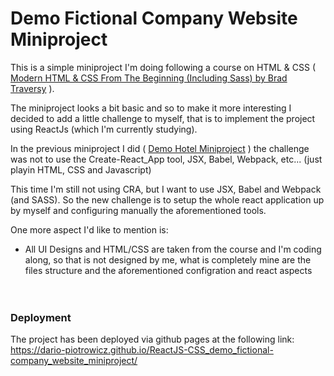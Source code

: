# Demo Fictional Company Website Miniproject

This is a simple miniproject I'm doing following a course on HTML & CSS ( [Modern HTML & CSS From The Beginning (Including Sass) by Brad Traversy](https://www.udemy.com/course/modern-html-css-from-the-beginning/) ).

The miniproject looks a bit basic and so to make it more interesting I decided to add a little challenge to myself, that is to implement the project using ReactJs (which I'm currently studying).

In the previous miniproject I did ( [Demo Hotel Miniproject](https://github.com/dario-piotrowicz/ReactJS-CSS_demo_hotel_miniproject) ) the challenge was not to use the Create-React_App tool, JSX, Babel, Webpack, etc... (just playin HTML, CSS and Javascript)

This time I'm still not using CRA, but I want to use JSX, Babel and Webpack (and SASS). So the new challenge is to setup the whole react application up by myself and configuring manually the aforementioned tools.

One more aspect I'd like to mention is:

- All UI Designs and HTML/CSS are taken from the course and I'm coding along, so that is not designed by me, what is completely mine are the files structure and the aforementioned configration and react aspects
  \
  \
  \
  &NewLine;

### Deployment

The project has been deployed via github pages at the following link:\
 https://dario-piotrowicz.github.io/ReactJS-CSS_demo_fictional-company_website_miniproject/
